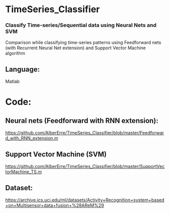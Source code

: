 # TimeSeries_Classifier
### Classify Time-series/Sequential data using Neural Nets and SVM

Comparison while classifying time-series patterns using Feedforward nets (with Recurrent Neural Net extension) and Support Vector Machine algorithm

## Language: 
Matlab

# Code: 
## Neural nets (Feedforward with RNN extension):
https://github.com/AlberErre/TimeSeries_Classifier/blob/master/Feedforward_with_RNN_extension.m
## Support Vector Machine (SVM)
https://github.com/AlberErre/TimeSeries_Classifier/blob/master/SupportVectorMachine_TS.m

## Dataset: 
https://archive.ics.uci.edu/ml/datasets/Activity+Recognition+system+based+on+Multisensor+data+fusion+%28AReM%29

